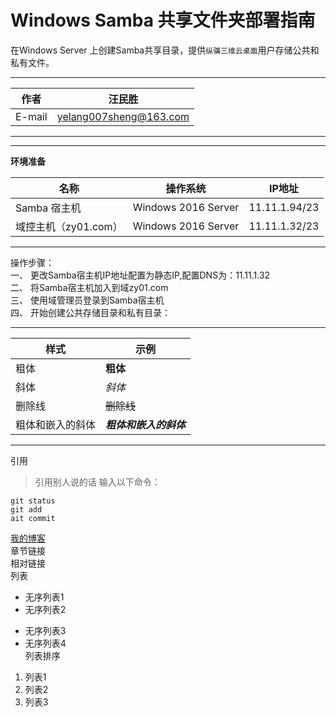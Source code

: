 Windows Samba 共享文件夹部署指南
===========================
在Windows Server 上创建Samba共享目录，提供`纵骥三维云桌面`用户存储公共和私有文件。
****
	
|作者|汪民胜|
|---|---
|E-mail|yelang007sheng@163.com


****
****
**环境准备**

|名称|操作系统|IP地址|
|---|---|---
|Samba 宿主机|Windows 2016 Server|11.11.1.94/23|
|域控主机（zy01.com）|Windows 2016 Server|11.11.1.32/23|

***
操作步骤：  
一、	更改Samba宿主机IP地址配置为静态IP,配置DNS为：11.11.1.32  
二、	将Samba宿主机加入到域zy01.com  
三、	使用域管理员登录到Samba宿主机  
四、	开始创建公共存储目录和私有目录：    


***
|样式|示例|
|--|--
|粗体|**粗体**|
|斜体|_斜体_|
|删除线|~~删除线~~|
|粗体和嵌入的斜体|**_粗体和嵌入的斜体_**|  

***
引用  
>引用别人说的话
输入以下命令：  
```
git status
git add
ait commit
```
[我的博客](https://www.cnblogs.com/hayden1106/)  
章节链接    
相对链接  
列表  
- 无序列表1  
- 无序列表2  
* 无序列表3  
* 无序列表4  
列表排序  
1. 列表1  
2. 列表2 
3. 列表3  


